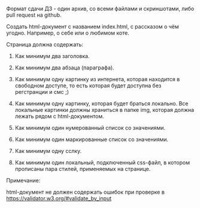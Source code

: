 Формат сдачи ДЗ - один архив, со всеми файлами и скриншотами, либо pull request на github.

Создать html-документ с названием index.html, с рассказом о чём угодно. Например, о себе или о любимом коте.

Страница должна содержать:

1. Как минимум два заголовка.

2. Как минимум два абзаца (параграфа).

3. Как минимум одну картинку из интернета, которая находится в свободном доступе, то есть которая будет доступна без регстранции и смс ;)

4. Как минимум одну картинку, которая будет браться локально. Все локальные картинки должны храниться в папке img, которая должна лежать рядом с html-документом.

5. Как минимум один нумерованный список со значениями.

6. Как минимум один маркированные список со значениями.

7. Как минимум одну сслку.

8. Как минимум один локальный, подключенный css-файл, в котором прописаны пара стилей, применяемых на странице.

Примечание:

html-документ не должен содержать ошибок при проверке в https://validator.w3.org/#validate_by_input